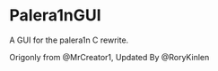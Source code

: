 # Palera1nGUI
 A GUI for the palera1n C rewrite.

Origonly from @MrCreator1, Updated By @RoryKinlen
